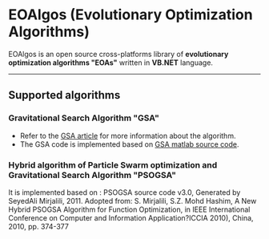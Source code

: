 # EOAlgos (Evolutionary Optimization Algorithms)

EOAlgos is an open source cross-platforms library of **evolutionary optimization algorithms "EOAs"** written in **VB.NET** language. 

---

## Supported algorithms 

### Gravitational Search Algorithm "GSA"
* Refer to the [GSA article](https://www.sciencedirect.com/science/article/pii/S0020025509001200) for more information about the algorithm.
* The GSA code is implemented based on [GSA matlab source code](https://www.mathworks.com/matlabcentral/fileexchange/27756-gravitational-search-algorithm-gsa).

### Hybrid algorithm of Particle Swarm optimization and Gravitational Search Algorithm "PSOGSA"
It is implemented based on : PSOGSA source code v3.0, Generated by SeyedAli Mirjalili, 2011. 
Adopted from: S. Mirjalili, S.Z. Mohd Hashim, A New Hybrid PSOGSA Algorithm for Function Optimization, in IEEE International Conference on Computer and Information Application?ICCIA 2010), China, 2010, pp. 374-377
